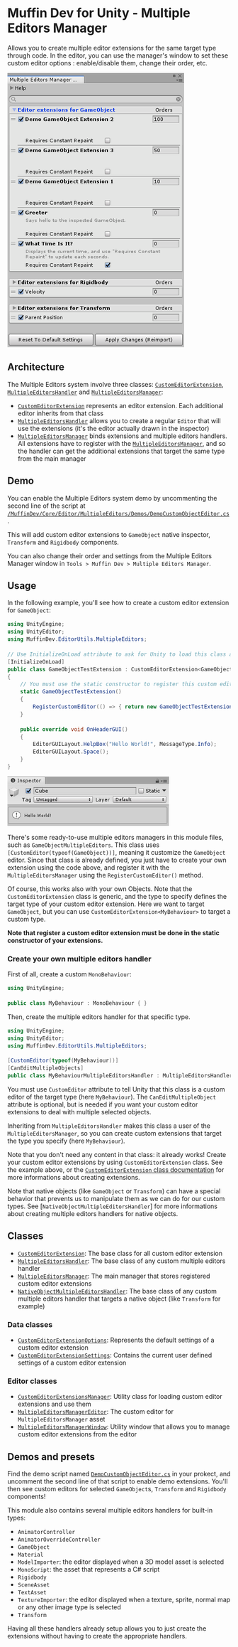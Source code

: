 # Muffin Dev for Unity - Multiple Editors Manager

Allows you to create multiple editor extensions for the same target type through code. In the editor, you can use the manager's window to set these custom editor options : enable/disable them, change their order, etc.

![Preview of the Multiple Editors Manager window](./Images/multiple-editors-manager-window.png)

## Architecture

The Multiple Editors system involve three classes: [`CustomEditorExtension`](./custom-editor-extension.md), [`MultipleEditorsHandler`](./multiple-editors-handler.md) and [`MultipleEditorsManager`](./multiple-editors-manager.md):

- [`CustomEditorExtension`](./custom-editor-extension.md) represents an editor extension. Each additional editor inherits from that class
- [`MultipleEditorsHandler`](./multiple-editors-handler.md) allows you to create a regular `Editor` that will use the extensions (it's the editor actually drawn in the inspector)
- [`MultipleEditorsManager`](./multiple-editors-manager.md) binds extensions and multiple editors handlers. All extensions have to register with the [`MultipleEditorsManager`](./multiple-editors-manager.md), and so the handler can get the additional extensions that target the same type from the main manager

## Demo

You can enable the Multiple Editors system demo by uncommenting the second line of the script at [`/MuffinDev/Core/Editor/MultipleEditors/Demos/DemoCustomObjectEditor.cs`](../../MultipleEditors/Editor/Demos/DemoCustomObjectEditor.cs).

This will add custom editor extensions to `GameObject` native inspector, `Transform` and `Rigidbody` components.

You can also change their order and settings from the Multiple Editors Manager window in `Tools > Muffin Dev > Multiple Editors Manager`.

## Usage

In the following example, you'll see how to create a custom editor extension for `GameObject`:

```cs
using UnityEngine;
using UnityEditor;
using MuffinDev.EditorUtils.MultipleEditors;

// Use InitializeOnLoad attribute to ask for Unity to load this class after recompiling
[InitializeOnLoad]
public class GameObjectTestExtension : CustomEditorExtension<GameObject>
{
    // You must use the static constructor to register this custom editor extension
    static GameObjectTestExtension()
    {
        RegisterCustomEditor(() => { return new GameObjectTestExtension(); });
    }

    public override void OnHeaderGUI()
    {
        EditorGUILayout.HelpBox("Hello World!", MessageType.Info);
        EditorGUILayout.Space();
    }
}
```

![`CustomMultipleExtension` usage result](./Images/multiple-editors-manager-usage-gameobject.png)

There's some ready-to-use multiple editors managers in this module files, such as `GameObjectMultipleEditors`. This class uses `[CustomEditor(typeof(GameObject))]`, meaning it customize the `GameObject` editor. Since that class is already defined, you just have to create your own extension using the code above, and register it with the `MultipleEditorsManager` using the `RegisterCustomEditor()` method.

Of course, this works also with your own Objects. Note that the `CustomEditorExtension` class is generic, and the type to specify defines the target type of your custom editor extension. Here we want to target `GameObject`, but you can use `CustomEditorExtension<MyBehaviour>` to target a custom type.

**Note that register a custom editor extension must be done in the static constructor of your extensions.**

### Create your own multiple editors handler

First of all, create a custom `MonoBehaviour`:

```cs
using UnityEngine;

public class MyBehaviour : MonoBehaviour { }
```

Then, create the multiple editors handler for that specific type.

```cs
using UnityEngine;
using UnityEditor;
using MuffinDev.EditorUtils.MultipleEditors;

[CustomEditor(typeof(MyBehaviour))]
[CanEditMultipleObjects]
public class MyBehaviourMultipleEditorsHandler : MultipleEditorsHandler<MyBehaviour> { }
```

You must use `CustomEditor` attribute to tell Unity that this class is a custom editor of the target type (here `MyBehaviour`). The `CanEditMultipleObject` attribute is optional, but is needed if you want your custom editor extensions to deal with multiple selected objects.

Inheriting from `MultipleEditorsHandler` makes this class a user of the `MultipleEditorsManager`, so you can create custom extensions that target the type you specify (here `MyBehaviour`).

Note that you don't need any content in that class: it already works! Create your custom editor extensions by using `CustomEditorExtension` class. See the example above, or the [`CustomEditorExtension` class documentation](./custom-editor-extension.md) for more informations about creating extensions.

Note that native objects (like `GameObject` or `Transform`) can have a special behavior that prevents us to manipulate them as we can do for our custom types. See [`NativeObjectMultipleEditorsHandler`] for more informations about creating multiple editors handlers for native objects.

## Classes

- [`CustomEditorExtension`](./ustom-editor-extension.md): The base class for all custom editor extension
- [`MultipleEditorsHandler`](./multiple-editors-manager-handler.md): The base class of any custom multiple editors handler
- [`MultipleEditorsManager`](./multiple-editors-manager.md): The main manager that stores registered custom editor extensions
- [`NativeObjectMultipleEditorsHandler`](./native-object-multiple-editors-handler.md): The base class of any custom multiple editors handler that targets a native object (like `Transform` for example)

### Data classes

- [`CustomEditorExtensionOptions`](./custom-editor-extension-options.md): Represents the default settings of a custom editor extension
- [`CustomEditorExtensionSettings`](./custom-editor-extension-settings.md): Contains the current user defined settings of a custom editor extension

### Editor classes

- [`CustomEditorExtensionsManager`](./custom-editor-extensions-manager.md): Utility class for loading custom editor extensions and use them
- [`MultipleEditorsManagerEditor`](./multiple-editors-manager-editor.md): The custom editor for `MultipleEditorsManager` asset
- [`MultipleEditorsManagerWindow`](./multiple-editors-manager-window.md): Utility window that allows you to manage custom editor extensions from the editor

## Demos and presets

Find the demo script named [`DemoCustomObjectEditor.cs`](../../MultipleEditors/Editor/Demos/DemoCustomObjectEditor.cs) in your prokect, and uncomment the second line of that script to enable demo extensions. You'll then see custom editors for selected `GameObject`s, `Transform` and `Rigidbody` components!

This module also contains several multiple editors handlers for built-in types:

- `AnimatorController`
- `AnimatorOverrideController`
- `GameObject`
- `Material`
- `ModelImporter`: the editor displayed when a 3D model asset is selected
- `MonoScript`: the asset that represents a C# script
- `Rigidbody`
- `SceneAsset`
- `TextAsset`
- `TextureImporter`: the editor displayed when a texture, sprite, normal map or any other image type is selected
- `Transform`

Having all these handlers already setup allows you to just create the extensions without having to create the appropriate handlers.